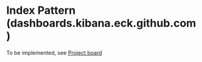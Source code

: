 # Index Pattern (dashboards.kibana.eck.github.com)

To be implemented, see [Project board](https://github.com/users/xco-sk/projects/1/)
